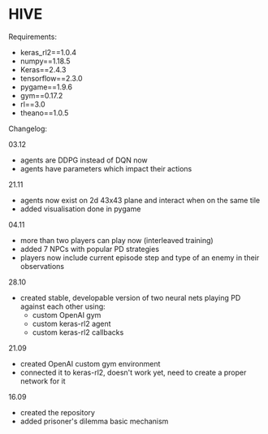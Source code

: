 # HIVE
Requirements:
- keras_rl2==1.0.4
- numpy==1.18.5
- Keras==2.4.3
- tensorflow==2.3.0
- pygame==1.9.6
- gym==0.17.2
- rl==3.0
- theano==1.0.5

Changelog:

03.12
- agents are DDPG instead of DQN now
- agents have parameters which impact their actions

21.11
- agents now exist on 2d 43x43 plane and interact when on the same tile
- added visualisation done in pygame

04.11
- more than two players can play now (interleaved training)
- added 7 NPCs with popular PD strategies
- players now include current episode step and type of an enemy in their observations

28.10
- created stable, developable version of two neural nets playing PD against each other using:
  - custom OpenAI gym
  - custom keras-rl2 agent
  - custom keras-rl2 callbacks

21.09
- created OpenAI custom gym environment
- connected it to keras-rl2, doesn't work yet, need to create a proper network for it

16.09
- created the repository
- added prisoner's dilemma basic mechanism
